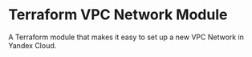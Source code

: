 # Terraform VPC Network Module
A Terraform module that makes it easy to set up a new VPC Network in Yandex Cloud.
